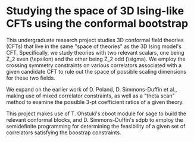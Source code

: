# Studying the space of 3D Ising-like CFTs using the conformal bootstrap

This undergraduate research project studies 3D conformal field theories (CFTs) that live in the same "space of theories" as the 3D Ising model's CFT. Specifically, we study theories with two relevant scalars, one being Z_2 even (\epsilon) and the other being Z_2 odd (\sigma). We employ the crossing symmetry constraints on various correlators associated with a given candidate CFT to rule out the space of possible scaling dimensions for these two fields. 

We expand on the earlier work of D. Poland, D. Simmons-Duffin et al., making use of mixed correlator constraints, as well as a "theta scan" method to examine the possible 3-pt coefficient ratios of a given theory. 

This project makes use of T. Ohstuki's cboot module for sage to build the relevant conformal blocks, and D. Simmons-Duffin's sdpb to employ the semidefinite programming for determining the feasibility of a given set of correlators satisfying the boostrap constraints. 

